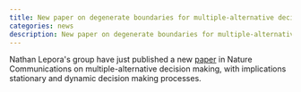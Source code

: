 ```yaml
---
title: New paper on degenerate boundaries for multiple-alternative decisions
categories: news
description: New paper on degenerate boundaries for multiple-alternative decisions
---
```


Nathan Lepora's group have just published a new [paper](https://www.nature.com/articles/s41467-022-32741-y) in Nature Communications on multiple-alternative decision making, with implications stationary and dynamic decision making processes.